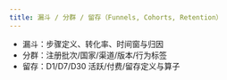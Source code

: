 ```yaml
---
title: 漏斗 / 分群 / 留存（Funnels, Cohorts, Retention）
---
```


- 漏斗：步骤定义、转化率、时间窗与归因
- 分群：注册批次/国家/渠道/版本/行为标签
- 留存：D1/D7/D30 活跃/付费/留存定义与算子
